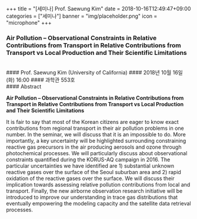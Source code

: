 +++
title = "[세미나] Prof. Saewung Kim"
date = 2018-10-16T12:49:47+09:00
categories = ["세미나"]
banner = "img/placeholder.png"
icon = "microphone"
+++
### Air Pollution – Observational Constraints in Relative Contributions from Transport in Relative Contributions from Transport vs Local Production and Their Scientific Limitations
<br>
#### Prof. Saewung Kim (University of California) 
#### 2018년 10월 16일 (화) 16:00
#### 과학관 553호
<br>
#### Abstract

**Air Pollution – Observational Constraints in Relative Contributions from Transport in Relative Contributions from Transport vs Local Production and Their Scientific Limitations**

It is fair to say that most of the Korean citizens are eager to know exact contributions
from regional transport in their air pollution problems in one number. In the seminar, we will
discuss that it is an impossible to do. More importantly, a key uncertainty will be highlighted
surrounding constraining reactive gas precursors in the air producing aerosols and ozone
through photochemical processes. We will particularly discuss about observational constraints
quantified during the KORUS-AQ campaign in 2016. The particular uncertainties we have
identified are 1) substantial unknown reactive gases over the surface of the Seoul suburban
area and 2) rapid oxidation of the reactive gases over the surface. We will discuss their
implication towards assessing relative pollution contributions from local and transport. Finally,
the new airborne observation research initiative will be introduced to improve our
understanding in trace gas distributions that eventually empowering the modeling capacity and
the satellite data retrieval processes.
